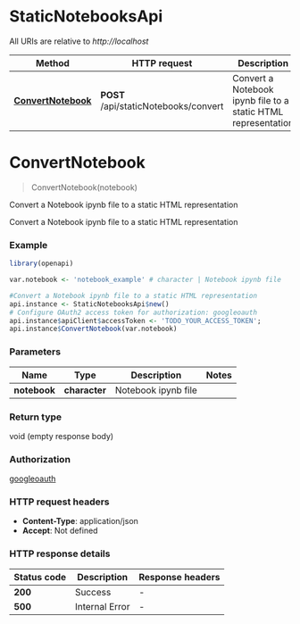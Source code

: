 # StaticNotebooksApi

All URIs are relative to *http://localhost*

Method | HTTP request | Description
------------- | ------------- | -------------
[**ConvertNotebook**](StaticNotebooksApi.md#ConvertNotebook) | **POST** /api/staticNotebooks/convert | Convert a Notebook ipynb file to a static HTML representation 


# **ConvertNotebook**
> ConvertNotebook(notebook)

Convert a Notebook ipynb file to a static HTML representation 

Convert a Notebook ipynb file to a static HTML representation 

### Example
```R
library(openapi)

var.notebook <- 'notebook_example' # character | Notebook ipynb file

#Convert a Notebook ipynb file to a static HTML representation 
api.instance <- StaticNotebooksApi$new()
# Configure OAuth2 access token for authorization: googleoauth
api.instance$apiClient$accessToken <- 'TODO_YOUR_ACCESS_TOKEN';
api.instance$ConvertNotebook(var.notebook)
```

### Parameters

Name | Type | Description  | Notes
------------- | ------------- | ------------- | -------------
 **notebook** | **character**| Notebook ipynb file | 

### Return type

void (empty response body)

### Authorization

[googleoauth](../README.md#googleoauth)

### HTTP request headers

 - **Content-Type**: application/json
 - **Accept**: Not defined

### HTTP response details
| Status code | Description | Response headers |
|-------------|-------------|------------------|
| **200** | Success |  -  |
| **500** | Internal Error |  -  |

